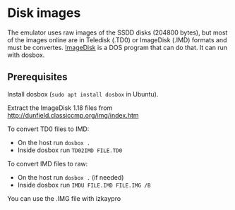 # Disk images

The emulator uses raw images of the SSDD disks (204800 bytes), but most of the images online are in Teledisk (.TD0) or ImageDisk (.IMD) formats and must be convertes. [ImageDisk](http://dunfield.classiccmp.org/img/index.htm) is a DOS program that can do that. It can run with dosbox.

## Prerequisites
Install dosbox (`sudo apt install dosbox` in Ubuntu).

Extract the ImageDisk 1.18 files from http://dunfield.classiccmp.org/img/index.htm

To convert TD0 files to IMD:

- On the host run `dosbox .`
- Inside dosbox run `TD02IMD FILE.TD0`

To convert IMD files to raw:

- On the host run `dosbox .` (if needed)
- Inside dosbox run `IMDU FILE.IMD FILE.IMG /B`

You can use the .IMG file with izkaypro 


